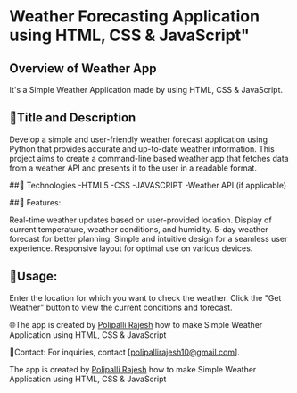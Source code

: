 #  Weather Forecasting Application using HTML, CSS &amp; JavaScript"

## Overview of Weather App

It's a  Simple Weather Application made by using HTML, CSS &amp; JavaScript.

## 🚀Title and Description
Develop a simple and user-friendly weather forecast application using Python that provides accurate and up-to-date weather information. This project aims to create a command-line based weather app that fetches data from a weather API and presents it to the user in a readable format.

##🔧 Technologies 
-HTML5
-CSS
-JAVASCRIPT 
-Weather API (if applicable)


##🔗 Features:

Real-time weather updates based on user-provided location.
Display of current temperature, weather conditions, and humidity.
5-day weather forecast for better planning.
Simple and intuitive design for a seamless user experience.
Responsive layout for optimal use on various devices.

## 🌟Usage:

Enter the location for which you want to check the weather.
Click the "Get Weather" button to view the current conditions and forecast.

🌐The app is created by [Polipalli Rajesh](linkedin.com/in/polipalli-rajesh-4b1862294)  how to make Simple Weather Application using HTML, CSS &amp; JavaScript



📧Contact:
For inquiries, contact [polipallirajesh10@gmail.com].



The app is created by [Polipalli Rajesh](linkedin.com/in/polipalli-rajesh-4b1862294)  how to make Simple Weather Application using HTML, CSS &amp; JavaScript





